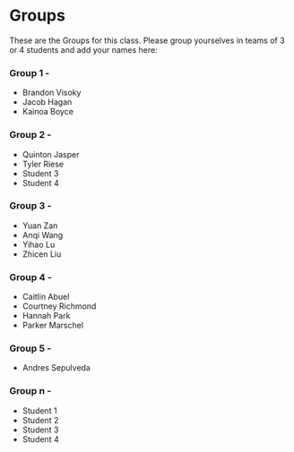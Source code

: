 # Groups

These are the Groups for this class. Please group yourselves in teams of 3 or 4 students and add your names here:

### Group 1 - <GROUPNAME>
* Brandon Visoky
* Jacob Hagan
* Kainoa Boyce

### Group 2 - <GROUPNAME>
* Quinton Jasper
* Tyler Riese
* Student 3
* Student 4
  
### Group 3 - <GROUPNAME>
* Yuan Zan
* Anqi Wang
* Yihao Lu
* Zhicen Liu

### Group 4 - <GROUPNAME>
* Caitlin Abuel
* Courtney Richmond
* Hannah Park
* Parker Marschel
  
### Group 5 - 
* Andres Sepulveda

### Group n - <GROUPNAME>
* Student 1
* Student 2
* Student 3
* Student 4

